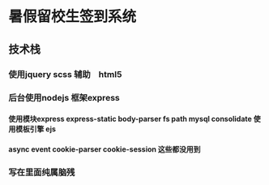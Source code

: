 # 暑假留校生签到系统
## 技术栈
### 使用jquery scss 辅助　html5
### 后台使用nodejs 框架express  
#### 使用模块express express-static body-parser fs path mysql consolidate  使用模板引擎 ejs
####  async event cookie-parser cookie-session 这些都没用到
### 写在里面纯属脑残

